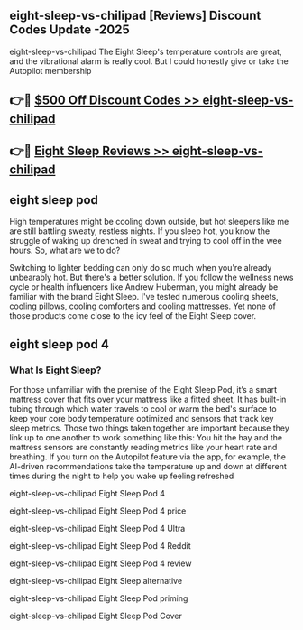 ## eight-sleep-vs-chilipad [Reviews​] Discount Codes Update -2025

eight-sleep-vs-chilipad The Eight Sleep's temperature controls are great, and the vibrational alarm is really cool. But I could honestly give or take the Autopilot membership

## 👉🔴 [$500 Off Discount Codes >> eight-sleep-vs-chilipad](http://download.freeplayer.one?title=eight-sleep-vs-chilipad&ref=18-ES)

## 👉🔴 [Eight Sleep Reviews >> eight-sleep-vs-chilipad](http://download.freeplayer.one?title=eight-sleep-vs-chilipad&ref=18-ES)

## eight sleep pod

High temperatures might be cooling down outside, but hot sleepers like me are still battling sweaty, restless nights. If you sleep hot, you know the struggle of waking up drenched in sweat and trying to cool off in the wee hours. So, what are we to do?

Switching to lighter bedding can only do so much when you're already unbearably hot. But there's a better solution. If you follow the wellness news cycle or health influencers like Andrew Huberman, you might already be familiar with the brand Eight Sleep. I've tested numerous cooling sheets, cooling pillows, cooling comforters and cooling mattresses. Yet none of those products come close to the icy feel of the Eight Sleep cover.

## eight sleep pod 4

### What Is Eight Sleep?

For those unfamiliar with the premise of the Eight Sleep Pod, it’s a smart mattress cover that fits over your mattress like a fitted sheet. It has built-in tubing through which water travels to cool or warm the bed's surface to keep your core body temperature optimized and sensors that track key sleep metrics. Those two things taken together are important because they link up to one another to work something like this: You hit the hay and the mattress sensors are constantly reading metrics like your heart rate and breathing. If you turn on the Autopilot feature via the app, for example, the AI-driven recommendations take the temperature up and down at different times during the night to help you wake up feeling refreshed

eight-sleep-vs-chilipad Eight Sleep Pod 4

eight-sleep-vs-chilipad Eight Sleep Pod 4 price

eight-sleep-vs-chilipad Eight Sleep Pod 4 Ultra

eight-sleep-vs-chilipad Eight Sleep Pod 4 Reddit

eight-sleep-vs-chilipad Eight Sleep Pod 4 review

eight-sleep-vs-chilipad Eight Sleep alternative

eight-sleep-vs-chilipad Eight Sleep Pod priming

eight-sleep-vs-chilipad Eight Sleep Pod Cover
